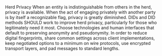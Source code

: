 Herd Privacy When an entity is indistinguishable from others in the herd, privacy is available. When the act of engaging privately with another party is by itself a recognizable flag, privacy is greatly diminished. DIDs and DID methods SHOULD work to improve herd privacy, particularly for those who legitimately need it most. Choose technologies and human interfaces that default to preserving anonymity and pseudonymity. In order to reduce digital fingerprints, share common settings across client implementations, keep negotiated options to a minimum on wire protocols, use encrypted transport layers, and pad messages to standard lengths.
